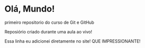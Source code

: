 # Olá, Mundo!
 primeiro repositorio do curso de Git e GitHub

Reposiório criado durante uma aula ao vivo!

Essa linha eu adicionei  diretamente no site! QUE IMPRESSIONANTE!
